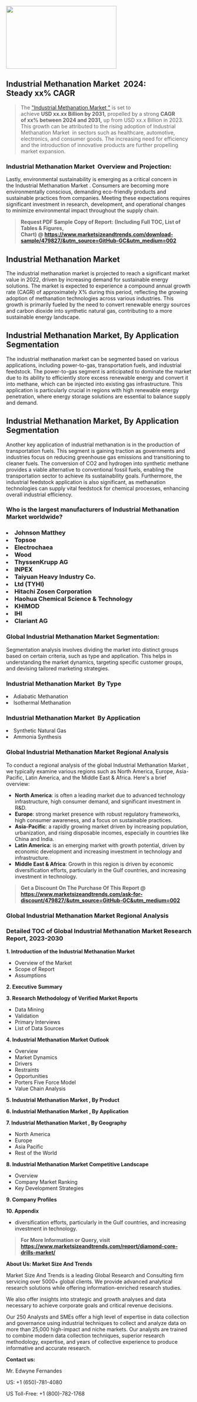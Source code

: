 <p><img class="alignnone size-medium wp-image-20088" src="https://ffe5etoiles.com/wp-content/uploads/2024/12/MST1-300x171.png" alt="" width="300" height="171" /></p><h2 id="ember46" class="ember-view reader-text-block__heading-2">Industrial Methanation Market &nbsp;2024: Steady&nbsp;xx% CAGR</h2><blockquote id="ember47" class="ember-view reader-text-block__blockquote">The&nbsp;<a class="app-aware-link " href="https://www.marketsizeandtrends.com/download-sample/479827/&utm_source=GitHub-GC&utm_medium=002" target="_blank" data-test-app-aware-link="">"Industrial Methanation Market "</a>&nbsp;is set to achieve&nbsp;<strong>USD&nbsp;xx.xx&nbsp;Billion by 2031,</strong>&nbsp;propelled by a strong&nbsp;<strong>CAGR of&nbsp;xx% between 2024 and 2031,</strong>&nbsp;up from USD xx.x Billion in 2023. This growth can be attributed to the rising adoption of&nbsp;Industrial Methanation Market &nbsp;in sectors such as healthcare, automotive, electronics, and consumer goods. The increasing need for efficiency and the introduction of innovative products are further propelling market expansion.</blockquote><h3 id="ember48" class="ember-view reader-text-block__heading-3">Industrial Methanation Market &nbsp;Overview and Projection:</h3><p id="ember49" class="ember-view reader-text-block__paragraph">Lastly, environmental sustainability is emerging as a critical concern in the&nbsp;Industrial Methanation Market . Consumers are becoming more environmentally conscious, demanding eco-friendly products and sustainable practices from companies. Meeting these expectations requires significant investment in research, development, and operational changes to minimize environmental impact throughout the supply chain.</p><blockquote id="ember50" class="ember-view reader-text-block__blockquote"><strong>Request PDF Sample Copy of Report: (Including Full TOC, List of Tables &amp; Figures, Chart)&nbsp;@&nbsp;<strong><a href="https://www.marketsizeandtrends.com/download-sample/479827/&utm_source=GitHub-GC&utm_medium=002" target="_blank">https://www.marketsizeandtrends.com/download-sample/479827/&utm_source=GitHub-GC&utm_medium=002</a></strong></strong></blockquote><h3 class=""> <h2>Industrial Methanation Market</h2><p>The industrial methanation market is projected to reach a significant market value in 2022, driven by increasing demand for sustainable energy solutions. The market is expected to experience a compound annual growth rate (CAGR) of approximately X% during this period, reflecting the growing adoption of methanation technologies across various industries. This growth is primarily fueled by the need to convert renewable energy sources and carbon dioxide into synthetic natural gas, contributing to a more sustainable energy landscape.</p><h2>Industrial Methanation Market, By Application Segmentation</h2><p>The industrial methanation market can be segmented based on various applications, including power-to-gas, transportation fuels, and industrial feedstock. The power-to-gas segment is anticipated to dominate the market due to its ability to efficiently store excess renewable energy and convert it into methane, which can be injected into existing gas infrastructure. This application is particularly crucial in regions with high renewable energy penetration, where energy storage solutions are essential to balance supply and demand.</p><h2>Industrial Methanation Market, By Application Segmentation</h2><p>Another key application of industrial methanation is in the production of transportation fuels. This segment is gaining traction as governments and industries focus on reducing greenhouse gas emissions and transitioning to cleaner fuels. The conversion of CO2 and hydrogen into synthetic methane provides a viable alternative to conventional fossil fuels, enabling the transportation sector to achieve its sustainability goals. Furthermore, the industrial feedstock application is also significant, as methanation technologies can supply vital feedstock for chemical processes, enhancing overall industrial efficiency.</p></h3><h3 id="" class="">Who is the largest manufacturers of&nbsp;Industrial Methanation Market worldwide?</h3><h3 class=""></Li><Li>Johnson Matthey</Li><Li> Topsoe</Li><Li> Electrochaea</Li><Li> Wood</Li><Li> ThyssenKrupp AG</Li><Li> INPEX</Li><Li> Taiyuan Heavy Industry Co.</Li><Li> Ltd (TYHI)</Li><Li> Hitachi Zosen Corporation</Li><Li> Haohua Chemical Science & Technology</Li><Li> KHIMOD</Li><Li> IHI</Li><Li> Clariant AG</h3><h3 id="ember53" class="ember-view reader-text-block__heading-3">Global&nbsp;Industrial Methanation Market Segmentation:</h3><p id="ember54" class="ember-view reader-text-block__paragraph">Segmentation analysis involves dividing the market into distinct groups based on certain criteria, such as type and application. This helps in understanding the market dynamics, targeting specific customer groups, and devising tailored marketing strategies.</p><h3 id="" class="">Industrial Methanation Market &nbsp;By Type</h3><p></Li><Li>Adiabatic Methanation</Li><Li> Isothermal Methanation</p><h3 id="" class="">Industrial Methanation Market &nbsp;By Application</h3><p class=""></Li><Li>Synthetic Natural Gas</Li><Li> Ammonia Synthesis</p><h3 id="ember62" class="ember-view reader-text-block__heading-3">Global Industrial Methanation Market Regional Analysis</h3><p id="ember63" class="ember-view reader-text-block__paragraph">To conduct a regional analysis of the global Industrial Methanation Market , we typically examine various regions such as North America, Europe, Asia-Pacific, Latin America, and the Middle East &amp; Africa. Here's a brief overview:</p><ul><li><strong>North America</strong>: is often a leading market due to advanced technology infrastructure, high consumer demand, and significant investment in R&amp;D.</li><li><strong>Europe</strong>: strong market presence with robust regulatory frameworks, high consumer awareness, and a focus on sustainable practices.</li><li><strong>Asia-Pacific</strong>: a rapidly growing market driven by increasing population, urbanization, and rising disposable incomes, especially in countries like China and India.</li><li><strong>Latin America</strong>: is an emerging market with growth potential, driven by economic development and increasing investment in technology and infrastructure.</li><li><strong>Middle East &amp; Africa</strong>: Growth in this region is driven by economic diversification efforts, particularly in the Gulf countries, and increasing investment in technology.</li></ul><blockquote id="ember61" class="ember-view reader-text-block__blockquote"><strong>Get a Discount On The Purchase Of This Report @ <strong><a href="https://html-cleaner.com/" target="">https://www.marketsizeandtrends.com/ask-for-discount/479827/&utm_source=GitHub-GC&utm_medium=002</a></strong></strong></blockquote><h3 id="ember62" class="ember-view reader-text-block__heading-3">Global Industrial Methanation Market Regional Analysis</h3><h3 id="" class="">Detailed TOC of Global Industrial Methanation Market Research Report, 2023-2030</h3><p id="" class=""><strong>1. Introduction of the Industrial Methanation Market </strong></p><ul><li>Overview of the Market</li><li>Scope of Report</li><li>Assumptions</li></ul><p id="" class=""><strong>2. Executive Summary</strong></p><p id="" class=""><strong>3. Research Methodology of Verified Market Reports</strong></p><ul><li>Data Mining</li><li>Validation</li><li>Primary Interviews</li><li>List of Data Sources</li></ul><p id="" class=""><strong>4. Industrial Methanation Market Outlook</strong></p><ul><li>Overview</li><li>Market Dynamics</li><li>Drivers</li><li>Restraints</li><li>Opportunities</li><li>Porters Five Force Model</li><li>Value Chain Analysis</li></ul><p id="" class=""><strong>5. Industrial Methanation Market , By Product</strong></p><p id="" class=""><strong>6. Industrial Methanation Market , By Application</strong></p><p id="" class=""><strong>7. Industrial Methanation Market , By Geography</strong></p><ul><li>North America</li><li>Europe</li><li>Asia Pacific</li><li>Rest of the World</li></ul><p id="" class=""><strong>8. Industrial Methanation Market Competitive Landscape</strong></p><ul><li>Overview</li><li>Company Market Ranking</li><li>Key Development Strategies</li></ul><p id="" class=""><strong>9. Company Profiles</strong></p><p id="" class=""><strong>10. Appendix</strong></p><ul><li>diversification efforts, particularly in the Gulf countries, and increasing investment in technology.</li></ul><blockquote id="ember65" class="ember-view reader-text-block__blockquote"><strong>For More Information or Query, visit <strong><strong><a href="https://html-cleaner.com/" target="">https://www.marketsizeandtrends.com/report/diamond-core-drills-market/</a></strong></strong></strong></blockquote><p id="" class=""><strong>About Us: Market Size And Trends</strong></p><p id="" class="">Market Size And Trends is a leading Global Research and Consulting firm servicing over 5000+ global clients. We provide advanced analytical research solutions while offering information-enriched research studies.</p><p id="" class="">We also offer insights into strategic and growth analyses and data necessary to achieve corporate goals and critical revenue decisions.</p><p id="" class="">Our 250 Analysts and SMEs offer a high level of expertise in data collection and governance using industrial techniques to collect and analyze data on more than 25,000 high-impact and niche markets. Our analysts are trained to combine modern data collection techniques, superior research methodology, expertise, and years of collective experience to produce informative and accurate research.</p><p id="" class=""><strong>Contact us:</strong></p><p id="" class="">Mr. Edwyne Fernandes</p><p id="" class="">US: +1 (650)-781-4080</p><p id="" class="">US Toll-Free: +1 (800)-782-1768</p>
